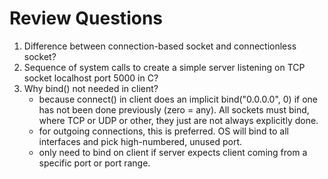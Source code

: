 # Review Questions

1. Difference between connection-based socket and connectionless socket?
2. Sequence of system calls to create a simple server listening on TCP socket localhost port 5000 in C?
3. Why bind() not needed in client?
   - because connect() in client does an implicit bind("0.0.0.0", 0) if one has not been done previously (zero = any). All sockets must bind, where TCP or UDP or other, they just are not always explicitly done.
   - for outgoing connections, this is preferred. OS will bind to all interfaces and pick high-numbered, unused port.
   - only need to bind on client if server expects client coming from a specific port or port range.

